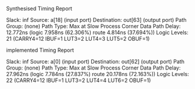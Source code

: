 Synthesised Timing Report

Slack:                    inf
  Source:                 a[18]
                            (input port)
  Destination:            out[63]
                            (output port)
  Path Group:             (none)
  Path Type:              Max at Slow Process Corner
  Data Path Delay:        12.772ns  (logic 7.958ns (62.306%)  route 4.814ns (37.694%))
  Logic Levels:           21  (CARRY4=12 IBUF=1 LUT3=2 LUT4=3 LUT5=2 OBUF=1)

implemented 
Timing Report

Slack:                    inf
  Source:                 a[0]
                            (input port)
  Destination:            out[62]
                            (output port)
  Path Group:             (none)
  Path Type:              Max at Slow Process Corner
  Data Path Delay:        27.962ns  (logic 7.784ns (27.837%)  route 20.178ns (72.163%))
  Logic Levels:           22  (CARRY4=12 IBUF=1 LUT3=2 LUT4=4 LUT6=2 OBUF=1)
